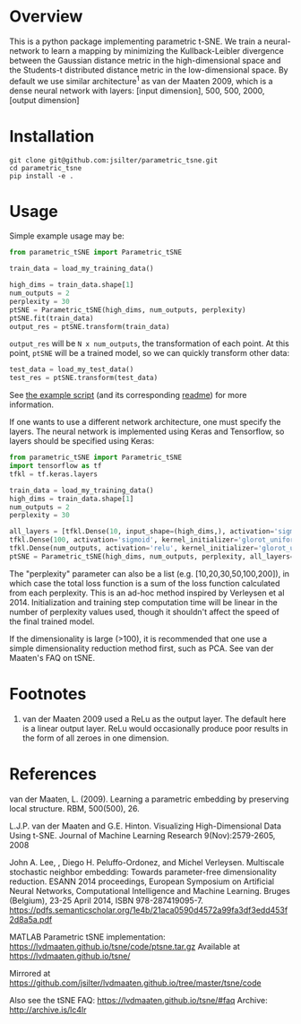 # Overview
This is a python package implementing parametric t-SNE. We train a neural-network to learn a mapping by minimizing the Kullback-Leibler divergence between the Gaussian distance metric in the high-dimensional space and the Students-t distributed distance metric in the low-dimensional space. By default we use similar architecture<sup>1</sup> as van der Maaten 2009, which is a dense neural network with layers:
[input dimension], 500, 500, 2000, [output dimension]

# Installation

```commandline
git clone git@github.com:jsilter/parametric_tsne.git
cd parametric_tsne
pip install -e .
```

# Usage

Simple example usage may be:

```python
from parametric_tSNE import Parametric_tSNE

train_data = load_my_training_data()

high_dims = train_data.shape[1]
num_outputs = 2
perplexity = 30
ptSNE = Parametric_tSNE(high_dims, num_outputs, perplexity)
ptSNE.fit(train_data)
output_res = ptSNE.transform(train_data)
```

`output_res` will be `N x num_outputs`, the transformation of each point.
At this point, `ptSNE` will be a trained model, so we can quickly transform other data:

```python
test_data = load_my_test_data()
test_res = ptSNE.transform(test_data)
```

See [the example script](./example/example_viz_parametric_tSNE.py) (and its corresponding [readme](./example/README.md)) for more information.

If one wants to use a different network architecture, one must specify the layers.
The neural network is implemented using Keras and Tensorflow, so layers should be specified using Keras:

```python
from parametric_tSNE import Parametric_tSNE
import tensorflow as tf
tfkl = tf.keras.layers

train_data = load_my_training_data()
high_dims = train_data.shape[1]
num_outputs = 2
perplexity = 30

all_layers = [tfkl.Dense(10, input_shape=(high_dims,), activation='sigmoid', kernel_initializer='glorot_uniform'),
tfkl.Dense(100, activation='sigmoid', kernel_initializer='glorot_uniform'),
tfkl.Dense(num_outputs, activation='relu', kernel_initializer='glorot_uniform')]
ptSNE = Parametric_tSNE(high_dims, num_outputs, perplexity, all_layers=all_layers)
```

The "perplexity" parameter can also be a list (e.g. [10,20,30,50,100,200]), in which case the total loss function is a sum of the loss function calculated from each perplexity. This is an ad-hoc method inspired by Verleysen et al 2014. Initialization and training step computation time will be linear in the number of perplexity values used, though it shouldn't affect the speed of the final trained model.

If the dimensionality is large (>100), it is recommended that one use a simple dimensionality reduction method first, such as PCA.
See van der Maaten's FAQ on tSNE.

# Footnotes

1. van der Maaten 2009 used a ReLu as the output layer. The default here is a linear output layer. ReLu would occasionally produce poor results in the form of all zeroes in one dimension.

# References

van der Maaten, L. (2009). Learning a parametric embedding by preserving local structure. RBM, 500(500), 26.

L.J.P. van der Maaten and G.E. Hinton. Visualizing High-Dimensional Data Using t-SNE. Journal of Machine Learning Research 9(Nov):2579-2605, 2008

John A. Lee, , Diego H. Peluffo-Ordonez, and Michel Verleysen. Multiscale stochastic neighbor embedding: Towards parameter-free dimensionality reduction. ESANN 2014 proceedings, European Symposium on Artificial Neural Networks, Computational Intelligence and Machine Learning. Bruges (Belgium), 23-25 April 2014, ISBN 978-287419095-7. https://pdfs.semanticscholar.org/1e4b/21aca0590d4572a99fa3df3edd453f2d8a5a.pdf

MATLAB Parametric tSNE implementation: https://lvdmaaten.github.io/tsne/code/ptsne.tar.gz
Available at https://lvdmaaten.github.io/tsne/

Mirrored at https://github.com/jsilter/lvdmaaten.github.io/tree/master/tsne/code

Also see the tSNE FAQ: https://lvdmaaten.github.io/tsne/#faq
Archive: http://archive.is/lc4lr


